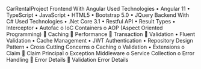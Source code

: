 CarRentalProject
Frontend With Angular
Used Technologies
•	Angular 11
•	TypeScript
•	JavaScript
•	HTML5
•	Bootstrap 5.0
•	JQuery
Backend With C#
Used Technologies
•	.Net Core 3.1
•	Restful API
•	Result Types
•	Interceptor
•	Autofac
o	IoC Containers
o	AOP (Aspect Oriented Programming)
	Caching
	Performance
	Transaction
	Validation
•	Fluent Validation
•	Cache Management
•	JWT Authentication
•	Repository Design Pattern
•	Cross Cutting Concerns
o	Caching
o	Validation
•	Extensions
o	Claim
	Claim Principal
o	Exception Middleware
o	Service Collection
o	Error Handling
	Error Details
	Validation Error Details

